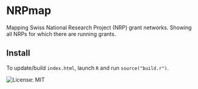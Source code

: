 # NRPmap

Mapping Swiss National Research Project (NRP) grant networks. Showing all NRPs for which there are running grants.

## Install

To update/build `index.html`, launch `R` and run `source("build.r")`.



![License: MIT](https://img.shields.io/github/license/mashape/apistatus.svg)

